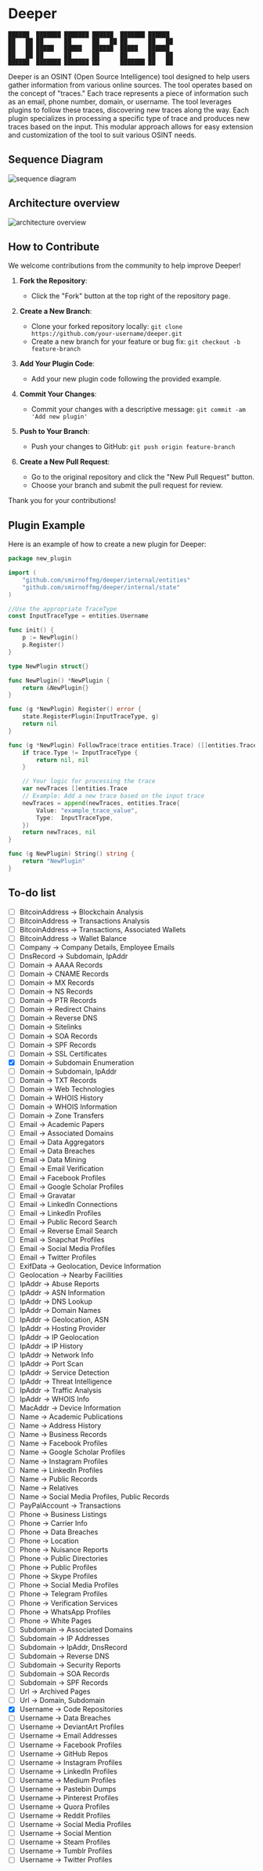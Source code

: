 # Deeper

```
██████  ███████ ███████ ██████  ███████ ██████  
██   ██ ██      ██      ██   ██ ██      ██   ██ 
██   ██ █████   █████   ██████  █████   ██████  
██   ██ ██      ██      ██      ██      ██   ██ 
██████  ███████ ███████ ██      ███████ ██   ██ 
```

Deeper is an OSINT (Open Source Intelligence) tool designed to help users gather information from various online sources. The tool operates based on the concept of "traces." Each trace represents a piece of information such as an email, phone number, domain, or username. The tool leverages plugins to follow these traces, discovering new traces along the way. Each plugin specializes in processing a specific type of trace and produces new traces based on the input. This modular approach allows for easy extension and customization of the tool to suit various OSINT needs.

## Sequence Diagram

![sequence diagram](docs/images/docs/Sequence.svg)

## Architecture overview

![architecture overview](docs/images/docs/Architecture.svg)

## How to Contribute

We welcome contributions from the community to help improve Deeper!

1. __Fork the Repository__:
   - Click the "Fork" button at the top right of the repository page.

2. __Create a New Branch__:
   - Clone your forked repository locally: `git clone https://github.com/your-username/deeper.git`
   - Create a new branch for your feature or bug fix: `git checkout -b feature-branch`

3. __Add Your Plugin Code__:
   - Add your new plugin code following the provided example.

4. __Commit Your Changes__:
   - Commit your changes with a descriptive message: `git commit -am 'Add new plugin'`

5. __Push to Your Branch__:
   - Push your changes to GitHub: `git push origin feature-branch`

6. __Create a New Pull Request__:
   - Go to the original repository and click the "New Pull Request" button.
   - Choose your branch and submit the pull request for review.

Thank you for your contributions!

## Plugin Example

Here is an example of how to create a new plugin for Deeper:

```go
package new_plugin

import (
    "github.com/smirnoffmg/deeper/internal/entities"
    "github.com/smirnoffmg/deeper/internal/state"
)

//Use the appropriate TraceType
const InputTraceType = entities.Username

func init() {
    p := NewPlugin()
    p.Register()
}

type NewPlugin struct{}

func NewPlugin() *NewPlugin {
    return &NewPlugin{}
}

func (g *NewPlugin) Register() error {
    state.RegisterPlugin(InputTraceType, g)
    return nil
}

func (g *NewPlugin) FollowTrace(trace entities.Trace) ([]entities.Trace, error) {
    if trace.Type != InputTraceType {
        return nil, nil
    }

    // Your logic for processing the trace
    var newTraces []entities.Trace
    // Example: Add a new trace based on the input trace
    newTraces = append(newTraces, entities.Trace{
        Value: "example_trace_value",
        Type:  InputTraceType,
    })
    return newTraces, nil
}

func (g NewPlugin) String() string {
    return "NewPlugin"
}
```

## To-do list

- [ ] BitcoinAddress -> Blockchain Analysis
- [ ] BitcoinAddress -> Transactions Analysis
- [ ] BitcoinAddress -> Transactions, Associated Wallets
- [ ] BitcoinAddress -> Wallet Balance
- [ ] Company -> Company Details, Employee Emails
- [ ] DnsRecord -> Subdomain, IpAddr
- [ ] Domain -> AAAA Records
- [ ] Domain -> CNAME Records
- [ ] Domain -> MX Records
- [ ] Domain -> NS Records
- [ ] Domain -> PTR Records
- [ ] Domain -> Redirect Chains
- [ ] Domain -> Reverse DNS
- [ ] Domain -> Sitelinks
- [ ] Domain -> SOA Records
- [ ] Domain -> SPF Records
- [ ] Domain -> SSL Certificates
- [x] Domain -> Subdomain Enumeration
- [ ] Domain -> Subdomain, IpAddr
- [ ] Domain -> TXT Records
- [ ] Domain -> Web Technologies
- [ ] Domain -> WHOIS History
- [ ] Domain -> WHOIS Information
- [ ] Domain -> Zone Transfers
- [ ] Email -> Academic Papers
- [ ] Email -> Associated Domains
- [ ] Email -> Data Aggregators
- [ ] Email -> Data Breaches
- [ ] Email -> Data Mining
- [ ] Email -> Email Verification
- [ ] Email -> Facebook Profiles
- [ ] Email -> Google Scholar Profiles
- [ ] Email -> Gravatar
- [ ] Email -> LinkedIn Connections
- [ ] Email -> LinkedIn Profiles
- [ ] Email -> Public Record Search
- [ ] Email -> Reverse Email Search
- [ ] Email -> Snapchat Profiles
- [ ] Email -> Social Media Profiles
- [ ] Email -> Twitter Profiles
- [ ] ExifData -> Geolocation, Device Information
- [ ] Geolocation -> Nearby Facilities
- [ ] IpAddr -> Abuse Reports
- [ ] IpAddr -> ASN Information
- [ ] IpAddr -> DNS Lookup
- [ ] IpAddr -> Domain Names
- [ ] IpAddr -> Geolocation, ASN
- [ ] IpAddr -> Hosting Provider
- [ ] IpAddr -> IP Geolocation
- [ ] IpAddr -> IP History
- [ ] IpAddr -> Network Info
- [ ] IpAddr -> Port Scan
- [ ] IpAddr -> Service Detection
- [ ] IpAddr -> Threat Intelligence
- [ ] IpAddr -> Traffic Analysis
- [ ] IpAddr -> WHOIS Info
- [ ] MacAddr -> Device Information
- [ ] Name -> Academic Publications
- [ ] Name -> Address History
- [ ] Name -> Business Records
- [ ] Name -> Facebook Profiles
- [ ] Name -> Google Scholar Profiles
- [ ] Name -> Instagram Profiles
- [ ] Name -> LinkedIn Profiles
- [ ] Name -> Public Records
- [ ] Name -> Relatives
- [ ] Name -> Social Media Profiles, Public Records
- [ ] PayPalAccount -> Transactions
- [ ] Phone -> Business Listings
- [ ] Phone -> Carrier Info
- [ ] Phone -> Data Breaches
- [ ] Phone -> Location
- [ ] Phone -> Nuisance Reports
- [ ] Phone -> Public Directories
- [ ] Phone -> Public Profiles
- [ ] Phone -> Skype Profiles
- [ ] Phone -> Social Media Profiles
- [ ] Phone -> Telegram Profiles
- [ ] Phone -> Verification Services
- [ ] Phone -> WhatsApp Profiles
- [ ] Phone -> White Pages
- [ ] Subdomain -> Associated Domains
- [ ] Subdomain -> IP Addresses
- [ ] Subdomain -> IpAddr, DnsRecord
- [ ] Subdomain -> Reverse DNS
- [ ] Subdomain -> Security Reports
- [ ] Subdomain -> SOA Records
- [ ] Subdomain -> SPF Records
- [ ] Url -> Archived Pages
- [ ] Url -> Domain, Subdomain
- [x] Username -> Code Repositories
- [ ] Username -> Data Breaches
- [ ] Username -> DeviantArt Profiles
- [ ] Username -> Email Addresses
- [ ] Username -> Facebook Profiles
- [ ] Username -> GitHub Repos
- [ ] Username -> Instagram Profiles
- [ ] Username -> LinkedIn Profiles
- [ ] Username -> Medium Profiles
- [ ] Username -> Pastebin Dumps
- [ ] Username -> Pinterest Profiles
- [ ] Username -> Quora Profiles
- [ ] Username -> Reddit Profiles
- [ ] Username -> Social Media Profiles
- [ ] Username -> Social Mention
- [ ] Username -> Steam Profiles
- [ ] Username -> Tumblr Profiles
- [ ] Username -> Twitter Profiles
